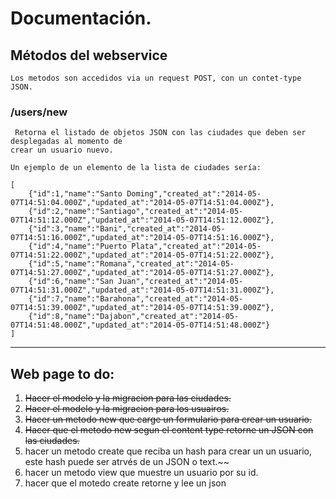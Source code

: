 # Documentación.

## Métodos del webservice

    Los metodos son accedidos via un request POST, con un contet-type JSON.

### /users/new

     Retorna el listado de objetos JSON con las ciudades que deben ser desplegadas al momento de
    crear un usuario nuevo.

    Un ejemplo de un elemento de la lista de ciudades sería:

    [
        {"id":1,"name":"Santo Doming","created_at":"2014-05-07T14:51:04.000Z","updated_at":"2014-05-07T14:51:04.000Z"},
        {"id":2,"name":"Santiago","created_at":"2014-05-07T14:51:12.000Z","updated_at":"2014-05-07T14:51:12.000Z"},
        {"id":3,"name":"Bani","created_at":"2014-05-07T14:51:16.000Z","updated_at":"2014-05-07T14:51:16.000Z"},
        {"id":4,"name":"Puerto Plata","created_at":"2014-05-07T14:51:22.000Z","updated_at":"2014-05-07T14:51:22.000Z"},
        {"id":5,"name":"Romana","created_at":"2014-05-07T14:51:27.000Z","updated_at":"2014-05-07T14:51:27.000Z"},
        {"id":6,"name":"San Juan","created_at":"2014-05-07T14:51:31.000Z","updated_at":"2014-05-07T14:51:31.000Z"},
        {"id":7,"name":"Barahona","created_at":"2014-05-07T14:51:39.000Z","updated_at":"2014-05-07T14:51:39.000Z"},
        {"id":8,"name":"Dajabon","created_at":"2014-05-07T14:51:48.000Z","updated_at":"2014-05-07T14:51:48.000Z"}
    ]

-------------------------------------------------------------------------------------------------------------------------

## Web page to do:

1. ~~Hacer el modelo y la migracion para las ciudades.~~
2. ~~Hacer el modelo y la migracion para los usuairos.~~
3. ~~Hacer un metodo new que carge un formulario para crear un usuario.~~
4. ~~Hacer que el metodo new segun el content type retorne un JSON con las ciudades.~~
5. hacer un metodo create que reciba un hash para crear un un usuario, este hash puede ser atrvés de un JSON o text.~~
6. hacer un metodo view que muestre un usuario por su id.
7. hacer que el motedo create retorne y lee un json



